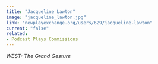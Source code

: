 ```yaml
---
title: "Jacqueline Lawton"
image: "jacqueline_lawton.jpg"
link: "newplayexchange.org/users/629/jacqueline-lawton"
current: "false"
related:
- Podcast Plays Commissions
---
```


*WEST: The Grand Gesture*
